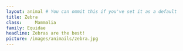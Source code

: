 ```yaml
---
layout: animal # You can ommit this if you've set it as a default
title: Zebra
class:     Mammalia
family: Equidae
headline: Zebras are the best!
picture: /images/animails/zebra.jpg
---
```

